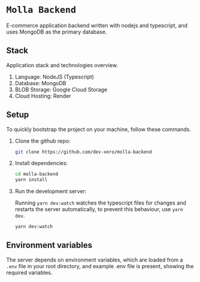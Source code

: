 # `Molla Backend`

E-commerce application backend written with nodejs and typescript, and uses MongoDB as the primary database.

## Stack

Application stack and technologies overview.

1. Language: NodeJS (Typescript)
2. Database: MongoDB
3. BLOB Storage: Google Cloud Storage
4. Cloud Hosting: Render

## Setup

To quickly bootstrap the project on your machine, follow these commands.

1. Clone the github repo:
   
   ```bash
   git clone https://github.com/dev-xero/molla-backend
   ```

 2. Install dependencies:

    ```bash
    cd molla-backend
    yarn install
    ```

 3. Run the development server:

    Running `yarn dev:watch` watches the typescript files for changes and restarts the server automatically, to prevent this behaviour, use `yarn dev`.

    ```bash
    yarn dev:watch
    ```

## Environment variables

The server depends on environment variables, which are loaded from a `.env` file in your root directory, and example .env file is present, showing the required variables.
